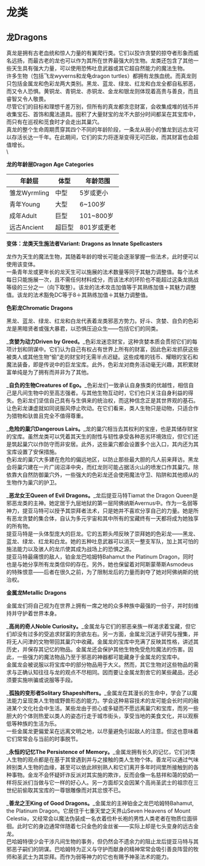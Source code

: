 # 龙类

## 龙Dragons

&#x20;   真龙是拥有古老血统和惊人力量的有翼爬行类。它们以狡诈贪婪的掠夺者形象而威名远扬，而最古老的龙也可以作为其所在世界最强大的生物。龙类还包含了其他一些天生具有强大力量，可以使用恐怖吐息武器或其它超自然能力的魔法生物。\
&#x20;   许多生物（包括飞龙wyverns和龙龟dragon turtles）都拥有龙族血统。而真龙则只包括金属龙和色彩龙两大类别。黑龙、蓝龙、绿龙、红龙和白龙全都自私邪恶，而又令人恐惧。黄铜龙、青铜龙、赤铜龙、金龙和银龙则体现着高贵与善良，而且睿智又令人敬畏。\
&#x20;   尽管它们的目标和理想千差万别，但所有的真龙都贪恋财富，会收集成堆的钱币并收集宝石、首饰和魔法道具。囤积了大量财宝的龙不大部分时间都呆在其宝库中，而只有在巡视和觅食时才会走出其巢穴。\
&#x20;   真龙的整个生命周期贯穿其四个不同的年龄阶段，一条龙从弱小的雏龙到远古龙可以存活长达一千年。在此期间，它们的实力将逐渐变得无可匹敌，而其财富也会超值增长。\
\


**龙的年龄层Dragon Age Categories**

| **年龄层**    | **体型** | **年龄范围**  |
| ---------- | ------ | --------- |
| 雏龙Wyrmling | 中型     | 5岁或更小     |
| 青年Young    | 大型     | 6\~100岁   |
| 成年Adult    | 巨型     | 101\~800岁 |
| 远古Ancient  | 超巨型    | 801岁或更老   |

&#x20;

**变体：龙类天生施法者Variant: Dragons as Innate Spellcasters**

&#x20;   龙作为天生的魔法生物，其随着年龄的增长可能会逐渐掌握一些法术，此时便可以使用该变体。\
&#x20;   一条青年龙或更年长的龙天生可以施展的法术数量等同于其魅力调整值。每个法术每日只能施展一次，且不需任何材料成分，而该法术的环阶也不能超过这条龙挑战等级的三分之一（向下取整）。该龙的法术攻击加值等于其熟练加值＋其魅力调整值。该龙的法术豁免DC等于8＋其熟练加值＋其魅力调整值。

&#x20;

**色彩龙Chromatic Dragons**

&#x20;   黑龙、蓝龙、绿龙、红龙和白龙代表着龙类邪恶方势力。好斗、贪婪、自负的色彩龙是黑暗贤者或强大暴君，以恐惧压迫众生——包括它们的同类。

&#x20;   _**贪婪为动力Driven by Greed。**_色彩龙迷恋财宝，这种贪婪本质会贯彻它们的每项计划和阴谋中。它们认为自己有权占有世界上所有的财富，因此色彩龙抓获这些被类人或其他生物“偷”走的财宝时无需半点迟疑。这些成堆的钱币、耀眼的宝石和魔法装备，即是传说中的巨龙宝库。此外，色彩龙对商务活动毫无兴趣，其积累财富单纯是为了拥有而并非为了其他。

&#x20;   _**自负的生物Creatures of Ego。**_色彩龙们一致承认自身族类的优越性，相信自己是凡间生物中的至高志强者。与其他生物互动时，它们也只关注自身利益的得失。色彩龙们坚信自己具有与生俱来的统治权，而这种信念正是其世界观的基石。让色彩龙谦虚就如同说服风停止吹动。在它们看来，类人生物只是动物，只适合作为猎物和驮兽且完全不值得尊重。

&#x20;   _**危险的巢穴Dangerous Lairs。**_龙的巢穴相当去其权利的宝座，也是其储存财宝的宝库。虽然龙类可以凭着其天生的耐性与韧性承受各种恶劣环境效应，但它们还是筑起巢穴以作防守而非安居。此外，这些巢穴都会设置多个出入口，其内还为其宝库设置了安保措施。\
&#x20;   色彩龙的巢穴大多建在危险的偏远地区，以防止那些最大胆的凡人前来拜访。黑龙会将巢穴建在一片广阔沼泽中央，而红龙则可能占据活火山的喷发口作其巢穴。除依靠大自然防御巢穴外，一些强大的色彩龙还会使用魔法守卫、陷阱和其他顺从的生物作为巢穴的护卫。

&#x20;   _**恶龙女王Queen of Evil Dragons。**_龙后提亚马特Tiamat the Dragon Queen是邪恶龙类的主神。她定居于九层地狱的第一层阿佛纳斯Avernus中。作为一名弱等神力，提亚马特可以授予其崇拜者法术，只是她并不喜欢分享自己的力量。她是所有恶龙贪婪的集合体，自认为多元宇宙和其中所有的宝藏终有一天都将成为她独享的所有物。\
&#x20;   提亚马特是一头体型庞大的巨龙。它的五颗头颅反映了崇拜她的色彩龙——黑龙、蓝龙、绿龙、红龙和白龙。她的五种吐息武器可以消灭一整支军队，加上其可怕的施法能力以及骇人的龙爪使其成为战场上的恐惧之源。\
&#x20;   提亚马特最痛恨的敌人，铂金龙巴哈姆特Bahamut the Platinum Dragon，同时也是与她分享所有龙类信仰的存在。另外，她也保留着对阿斯蒙蒂斯Asmodeus的特殊恨意——后者在很久之前，为了限制龙后的力量而剥夺了她对阿佛纳斯的统治权。

&#x20;

**金属龙Metallic Dragons**

&#x20;   金属龙们将自己视为在世界上拥有一席之地的众多种族中最强的一份子，并时刻维持并守护着世界本身。

&#x20;   _**高尚的奇人Noble Curiosity。**_金属龙与它们的邪恶亲族一样渴求着宝藏，但它们却没有过多的受追求财富的贪欲左右。另一方面，金属龙沉迷于研究与搜集，并将无人问津的文物带回其巢穴中收藏。金属龙的宝库中充满了反映其性格，讲述其历史，并保存其记忆的物品。金属龙还会保护其他生物免受危险魔法的伤害。因此，一些强力的魔法物品乃至于邪恶的神器都可能藏身于金属龙的宝库中。\
&#x20;   金属龙会被说服以将宝库中的部分物品用于大义。然而，其它生物对这些物品的需求与正确认知往往与龙的观点不尽相同。因而要让金属龙割舍它的某些藏品，还必须要实施哄骗或说服等手段。

&#x20;   _**孤独的变形者Solitary Shapeshifters。**_金属龙在其漫长的生命中，学会了以魔法能力呈现类人生物或野兽形态的能力。学会这种易容技术的龙可能会长时间的融进某个文化社会中生活。某些龙由于担心或多疑而不愿远离巢穴和宝库，而另一些胆大的个体则热爱以类人的姿态行走于城市街头，享受当地的美食文化，并以观察低等种族的生活为乐。\
&#x20;   一些金属龙更偏爱呆在远离文明之地，以尽量避免引起敌人的注意。但这也意味着它们常常会与当前的时事脱节。

&#x20;   _**永恒的记忆The Persistence of Memory。**_金属龙拥有长久的记忆，它们对类人生物的观点都是在基于其曾遇到并与之接触的类人生物个体。善龙可以通过气味辨别类人生物的血缘，甚至可以依此辨别熟人和它们离开多年时间里所接触到的各种事物。金龙不会怀疑奸诈反派对其实施的欺诈，反而会像一名慈祥和蔼的奶奶一样将反派们当做与它一样的好心人。另一方面却又会因某个高尚圣武士的祖宗在三世纪前偷取其宝库的一尊银雕像而对其忿恨不已。

&#x20;   _**善龙之王King of Good Dragons。**_金属龙的主神铂金之龙巴哈姆特Bahamut, the Platinum Dragon。它居住于七重天堂之天界山Seven Heavens of Mount Celestia，又经常会以魔法伪装成一名衣着俭朴长袍的男性人类老者在物质位面徘徊。此时它的身边通常伴随着七只金色的金丝雀——实际上却是七头变身的远古金龙。\
&#x20;   巴哈姆特很少会干涉凡间生物的事务，但仍然会不遗余力的阻止龙后提亚马特与其邪恶子嗣们的阴谋。巴哈姆特为正义与守护而献身的精神常常会吸引善良阵营的牧师和圣武士为其崇拜。而作为弱等神力的它也有赐予神圣法术的能力。

&#x20;

&#x20;
